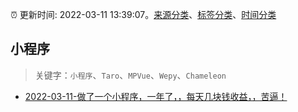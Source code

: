 :alarm_clock: 更新时间: 2022-03-11 13:39:07。[来源分类](../README.md)、[标签分类](../TAGS.md)、[时间分类](../TIMELINE.md)

## 小程序


> 关键字：`小程序`、`Taro`、`MPVue`、`Wepy`、`Chameleon`



- [2022-03-11-做了一个小程序，一年了，，每天几块钱收益，，苦逼！](https://www.v2ex.com/t/839715) 